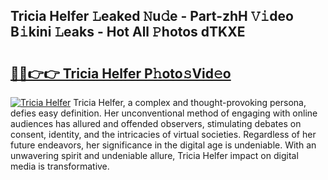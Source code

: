 ## Tricia Helfer 𝙻eaked 𝙽u𝚍e - Part-zhH 𝚅𝚒deo B𝚒kini 𝙻eaks - Hot All 𝙿hotos dTKXE

# <h2><a href="http://ld0vhjj.urlbe.top/?page=Tricia+Helfer">🔗🔗👉👉 Tricia Helfer P𝚑oto𝚜Vid𝚎o</a></h2>

[![Tricia Helfer](https://i.imgur.com/eBuTRDB.gif)](http://ld0vhjj.urlbe.top/?page=Tricia+Helfer)
Tricia Helfer, a complex and thought-provoking persona, defies easy definition. Her unconventional method of engaging with online audiences has allured and offended observers, stimulating debates on consent, identity, and the intricacies of virtual societies. Regardless of her future endeavors, her significance in the digital age is undeniable. With an unwavering spirit and undeniable allure, Tricia Helfer impact on digital media is transformative.

